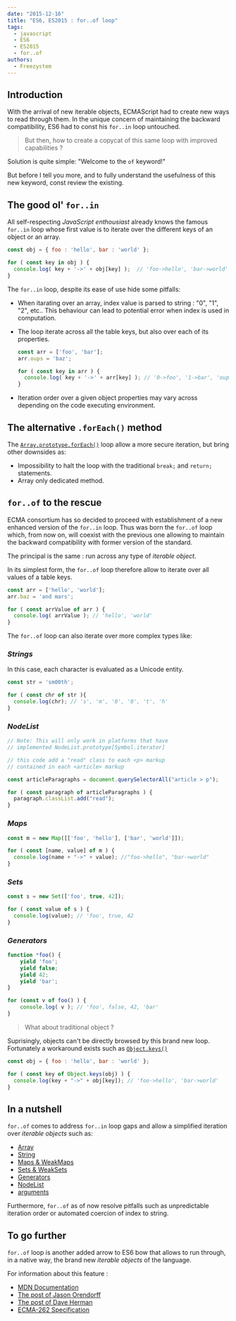 ```yaml
---
date: "2015-12-16"
title: "ES6, ES2015 : for..of loop"
tags:
  - javascript
  - ES6
  - ES2015
  - for..of
authors:
  - Freezystem
---
```


## Introduction

With the arrival of new iterable objects, ECMAScript had to create new ways to read through them.
In the unique concern of maintaining the backward compatibility, ES6 had to const his `for..in` loop untouched.

> But then, how to create a copycat of this same loop with improved capabilities ?  

Solution is quite simple: "Welcome to the `of` keyword!"

But before I tell you more, and to fully understand the usefulness of this new keyword, const review the existing.

## The good ol' `for..in`

All self-respecting _JavaScript enthousiast_ already knows the famous `for..in` loop
whose first value is to iterate over the different keys of an object or an array.

```js
const obj = { foo : 'hello', bar : 'world' };

for ( const key in obj ) {
  console.log( key + '->' + obj[key] );  // 'foo->hello', 'bar->world'
}
```

The `for..in` loop, despite its ease of use hide some pitfalls:
 - When itarating over an array, index value is parsed to string : "0", "1", "2", etc..
 This behaviour can lead to potential error when index is used in computation.
 - The loop iterate across all the table keys, but also over each of its properties.

    ```js
    const arr = ['foo', 'bar'];
    arr.oups = 'baz';

    for ( const key in arr ) {
      console.log( key + '->' + arr[key] ); // '0->foo', '1->bar', 'oups->baz'
    }
    ```
 - Iteration order over a given object properties may vary across depending on the code executing environment.

## The alternative `.forEach()` method

The [`Array.prototype.forEach()`](https://developer.mozilla.org/en-US/docs/Web/JavaScript/Reference/Global_Objects/Array/forEach)
loop allow a more secure iteration, but bring other downsides as:

 - Impossibility to halt the loop with the traditional `break;` and `return;` statements.
 - Array only dedicated method.

## `for..of` to the rescue

ECMA consortium has so decided to proceed with establishment of a new enhanced version of the `for..in` loop.
Thus was born the `for..of` loop which, from now on, will coexist with the previous one allowing to maintain
the backward compatibility with former version of the standard.

The principal is the same : run across any type of _iterable object_.

In its simplest form, the `for..of` loop therefore allow to iterate over all values of a table keys.

```js
const arr = ['hello', 'world'];
arr.baz = 'and mars';

for ( const arrValue of arr ) {
  console.log( arrValue ); // 'hello', 'world'
}
```

The `for..of` loop can also iterate over more complex types like:

### _Strings_

In this case, each character is evaluated as a Unicode entity.

```js
const str = 'sm00th';

for ( const chr of str ){
  console.log(chr); // 's', 'm', '0', '0', 't', 'h'
}
```

### _NodeList_

```js
// Note: This will only work in platforms that have
// implemented NodeList.prototype[Symbol.iterator]

// this code add a "read" class to each <p> markup
// contained in each <article> markup

const articleParagraphs = document.querySelectorAll("article > p");

for ( const paragraph of articleParagraphs ) {
  paragraph.classList.add("read");
}
```

### _Maps_

```js
const m = new Map([['foo', 'hello'], ['bar', 'world']]);

for ( const [name, value] of m ) {
  console.log(name + "->" + value); //"foo->hello", "bar->world"
}
```

### _Sets_

```js
const s = new Set(['foo', true, 42]);

for ( const value of s ) {
  console.log(value); // 'foo', true, 42
}
```

### _Generators_

```js
function *foo() {
    yield 'foo';
    yield false;
    yield 42;
    yield 'bar';
}

for (const v of foo() ) {
    console.log( v ); // 'foo', false, 42, 'bar'
}
```

> What about traditional object ?

Suprisingly, objects can't be directly browsed by this brand new loop.
Fortunately a workaround exists such as
[`Object.keys()`](https://developer.mozilla.org/fr/docs/Web/JavaScript/Reference/Objets_globaux/Object/keys)

```js
const obj = { foo : 'hello', bar : 'world' };

for ( const key of Object.keys(obj) ) {
  console.log(key + "->" + obj[key]); // 'foo->hello', 'bar->world'
}
```

## In a nutshell

`for..of` comes to address `for..in` loop gaps and allow
a simplified iteration over _iterable objects_ such as:

* [Array](https://developer.mozilla.org/en-US/docs/Web/JavaScript/Reference/Global_Objects/Array)
* [String](https://developer.mozilla.org/en-US/docs/Web/JavaScript/Reference/Global_Objects/String)
* [Maps & WeakMaps](https://developer.mozilla.org/en-US/docs/Web/JavaScript/Reference/Global_Objects/Map)
* [Sets & WeakSets](https://developer.mozilla.org/en-US/docs/Web/JavaScript/Reference/Global_Objects/Set)
* [Generators](https://developer.mozilla.org/en-US/docs/Web/JavaScript/Reference/Statements/function%2A)
* [NodeList](https://developer.mozilla.org/en-US/docs/Web/API/NodeList)
* [arguments](https://developer.mozilla.org/en-US/docs/Web/JavaScript/Reference/Functions/arguments)

Furthermore, `for..of` as of now resolve pitfalls such as unpredictable iteration order or
automated coercion of index to string.

## To go further

`for..of` loop is another added arrow to ES6 bow that
allows to run through, in a native way, the brand new _iterable objects_ of the language.

For information about this feature :

* [MDN Documentation](https://developer.mozilla.org/en-US/docs/Web/JavaScript/Reference/Statements/for...of)
* [The post of Jason Orendorff](https://hacks.mozilla.org/2015/04/es6-in-depth-iterators-and-the-for-of-loop/)
* [The post of Dave Herman](http://tc39wiki.calculist.org/es6/for-of/)
* [ECMA-262 Specification](http://people.mozilla.org/~jorendorff/es6-draft.html#sec-for-in-and-for-of-statements)
